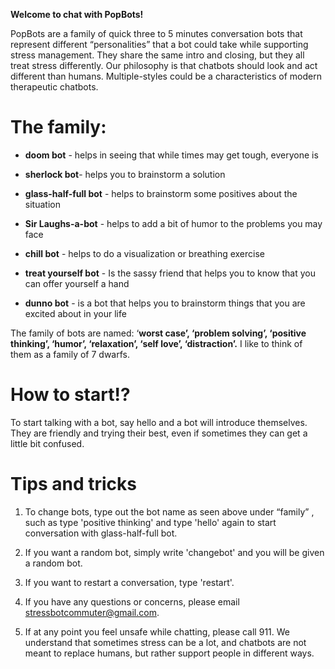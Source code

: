**Welcome to chat with PopBots!**

PopBots are a family of quick three to 5 minutes conversation bots that represent different “personalities” that a bot could take while supporting stress management. They share the same intro and closing, but they all treat stress differently. Our philosophy is that chatbots should look and act different than humans. Multiple-styles could be a characteristics of modern therapeutic chatbots.

# The family:

- **doom bot** - helps in seeing that while times may get tough, everyone is 

- **sherlock bot**- helps you to brainstorm a solution

- **glass-half-full bot** - helps to brainstorm some positives about the situation

- **Sir Laughs-a-bot** - helps to add a bit of humor to the problems you may face

- **chill bot** - helps to do a visualization or breathing exercise

- **treat yourself bot** - Is the sassy friend that helps you to know that you can offer yourself a hand

- **dunno bot** - is a bot that helps you to brainstorm things that you are excited about in your life

The family of bots are named: ‘**worst case’, ‘problem solving’, ‘positive thinking’, ‘humor’, ‘relaxation’, ‘self love’, ‘distraction’.** I like to think of them as a family of 7 dwarfs.

# How to start!?

To start talking with a bot, say hello and a bot will introduce themselves. They are friendly and trying their best, even if sometimes they can get a little bit confused.

# Tips and tricks

1. To change bots, type out the bot name as seen above under “family” , such as type 'positive thinking' and type 'hello' again to start conversation with glass-half-full bot.

3. If you want a random bot, simply write 'changebot' and you will be given a random bot.

5. If you want to restart a conversation, type 'restart'.

7. If you have any questions or concerns, please email stressbotcommuter@gmail.com.

9. If at any point you feel unsafe while chatting, please call 911. We understand that sometimes stress can be a lot, and chatbots are not meant to replace humans, but rather support people in different ways.
